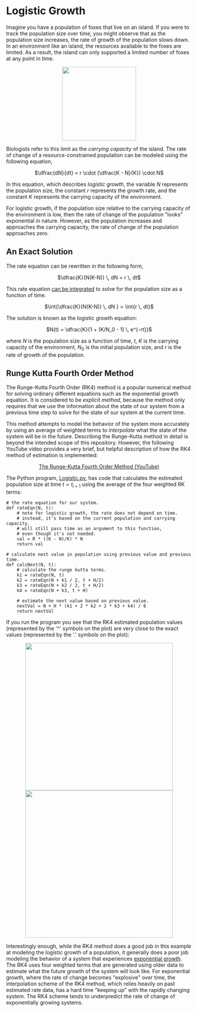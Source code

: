 # Logistic Growth
Imagine you have a population of foxes that live on an island. If you were to track the population size over time, you might observe that as the population size increases, the rate of growth of the population slows down. In an environment like an island, the resources available to the foxes are limited. As a result, the island can only supported a limited number of foxes at any point in time.

<p align="center">
  <img src="https://github.com/tomeng70/RungeKutta/assets/12796159/7a303080-d4b1-4927-93e8-2ec8024b021e" width=200></img>
</p>

Biologists refer to this limit as the _carrying capacity_ of the island.  The rate of change of a resource-constrained population can be modeled using the following equation,

<p align="center">
  $\dfrac{dN}{dt} = r \cdot (\dfrac{K - N}{K}) \cdot N$
</p>

In this equation, which describes _logistic growth_, the variable $N$ represents the population size, the constant $r$ represents the growth rate, and the constant $K$ represents the carrying capacity of the environment.  

For logistic growth, if the population size relative to the carrying capacity of the environment is low, then the rate of change of the population "looks" exponential in nature.  However, as the population increases and approaches the carrying capacity, the rate of change of the population approaches zero.

## An Exact Solution
The rate equation can be rewritten in the following form,

<p align="center">
  $\dfrac{K}{N(K-N)} \, dN = r \, dt$
</p>

This rate equation <a href = "../doc/logisticgrowth.pdf">can be integrated</a> to solve for the population size as a function of time.

<p align="center">
  $\int{\dfrac{K}{N(K-N)} \, dN } = \int{r \, dt}$
</p>

The solution is known as the logistic growth equation:

<p align="center">
  $N(t) = \dfrac{K}{1 + (K/N_0 - 1) \, e^{-rt}}$
</p>

where $N$ is the population size as a function of time, $t$, $K$ is the carrying capacity of the environment, $N_0$ is the initial population size, and $r$ is the rate of growth of the population.

## Runge Kutta Fourth Order Method
The Runge-Kutta Fourth Order (RK4) method is a popular numerical method for solving ordinary different equations such as the exponential growth equation.  It is considered to be _explicit method_, because the method only requires that we use the information about the state of our system from a previous time step to solve for the state of our system at the current time.  

This method attempts to model the behavior of the system more accurately by using an average of weighted terms to _interpolate_ what the state of the system will be in the future.  Describing the Runge-Kutta method in detail is beyond the intended scope of this repository.  However, the following YouTube video provides a very brief, but helpful description of how the RK4 method of estimation is implemented:

<p align="center">
  <a href = "https://youtu.be/ydFM5yON-24?feature=shared">The Runge-Kutta Fourth Order Method (YouTube)</a>
</p>

The Python program, <a href="./Logistic.py">Logistic.py</a>, has code that calculates the estimated population size at time $t = t_{i+1}$ using the average of the four weighted RK terms:

```
# the rate equation for our system.
def rateEqn(N, t):
    # note for logistic growth, the rate does not depend on time.
    # instead, it's based on the current population and carrying capacity.
    # will still pass time as an argument to this function, 
    # even though it's not needed.
    val = R * ((K - N)/K) * N
    return val

# calculate next value in population using previous value and previous time.
def calcNext(N, t):
    # calculate the runge kutta terms.
    k1 = rateEqn(N, t)
    k2 = rateEqn(N + k1 / 2, t + H/2)
    k3 = rateEqn(N + k2 / 2, t + H/2)
    k4 = rateEqn(N + k3, t + H)
    
    # estimate the next value based on previous value.
    nextVal = N + H * (k1 + 2 * k2 + 2 * k3 + k4) / 6
    return nextVal
```

If you run the program you see that the RK4 estimated population values (represented by the '^' symbols on the plot) are very close to the exact values (represented by the '.' symbols on the plot):

<p align="center">
  <img src="https://github.com/tomeng70/RungeKutta/assets/12796159/757d9566-69ee-4f9c-88da-f8df8267edf9" width="400" >
  <img src="https://github.com/tomeng70/RungeKutta/assets/12796159/db4110c4-68f4-40fb-9f66-e49f1ba4eeba" width="400" >
</p>

Interestingly enough, while the RK4 method does a good job in this example at modeling the logistic growth of a population, it generally does a poor job modeling the behavior of a system that experiences <a href="../exponential/README.md">exponential growth</a>.  The RK4 uses four weighted terms that are generated using older data to estimate what the future growth of the system will look like. For exponential growth, where the rate of change becomes "explosive" over time, the interpolation scheme of the RK4 method, which relies heavily on past estimated rate data, has a hard time "keeping up" with the rapidly changing system. The RK4 scheme tends to underpredict the rate of change of exponentially growing systems.
